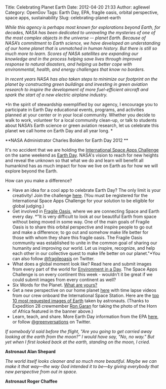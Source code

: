 Title: Celebrating Planet Earth
Date: 2012-04-20 21:33
Author: agllewel
Category: OpenGov
Tags: Earth Day, EPA, fragile oasis, orbital perspective, space apps, sustainability
Slug: celebrating-planet-earth

*While this agency is perhaps most known for explorations beyond Earth,
for decades, NASA has been dedicated to unraveling the mysteries of one
of the most complex objects in the universe -- planet Earth. Because of
NASA’s commitment to Earth science, we have developed an understanding
of our home planet that is unmatched in human history. But there is
still so much more to learn. Scores of NASA satellites are expanding our
knowledge and in the process helping save lives through improved
response to natural disasters, and helping us better cope with
environmental, health, and energy challenges that know no borders.*

*In recent years NASA has also taken steps to minimize our footprint on
the planet by constructing green buildings and investing in green
aviation research to inspire the development of more fuel-efficient
aircraft and spark the start of a new electric airplane industry.*

*In the spirit of stewardship exemplified by our agency, I encourage you
to participate in Earth Day educational events, programs, and activities
planned at your center or in your local community. Whether you decide to
walk to work, volunteer for a local community clean-up, or talk to
students about NASA’s Earth science or green aviation research, let us
celebrate this planet we call home on Earth Day and all year long. *

**NASA Administrator Charles Bolden for Earth Day 2012 **

It's no accident that we are holding the [International Space Apps
Challenge][] on the same weekend as [Earth Day][]. NASA's vision
to reach for new heights and reveal the unknown so that what we do and
learn will benefit all humankind has as much impact for how we live on
Earth as for how we will explore beyond the Earth.

How can you make a difference?

-   Have an idea for a cool app to celebrate Earth Day? The only limit
    is your creativity! Join the challenge [here][]. (You must be
    registered for the International Space Apps Challenge for your
    solution to be eligible for global judging.)
-   Get involved in [Fragile Oasis][], where we are connecting Space and
    Earth every day. *"It is very difficult to look at our beautiful
    Earth from space without being moved in some way. One of the main
    goals of Fragile Oasis is to share this orbital perspective and
    inspire people to go out and make a difference; to go out and
    somehow make life better for those with whom they share this fragile
    oasis. The Fragile Oasis community was established to unite in the
    common goal of sharing our humanity and improving our world. Let us
    inspire, recognize, and help each other in our collective quest to
    make life better on our planet."*You can also follow
    [@fragileoasis][] on Twitter.
-   What does a global moment look like? Read here and submit images
    from every part of the world for [Environment in a Day][]. The Space
    Apps Challenge is on every continent this week - wouldn't it be
    great if we could submit images from every continent as well?
-   Six Words for the Planet. [What are yours?][]
-   Get a new perspective on our home planet [here][1] with time lapse
    videos from our crew onboard the International Space Station. Here
    are the [top 10 most requested images of Earth][] taken by
    astronauts. (Thanks to Expedition 28 crewmember [Ron Garan][] for
    taking the photo of the Horn of Africa featured in the banner
    above.)
-   Learn, teach, and share. More Earth Day information from the EPA
    [here][Earth Day], or follow [@greenversations][] on Twitter.

<div>

*If somebody'd said before the flight, "Are you going to get carried
away looking at the earth from the moon?" I would have say, "No, no
way." But yet when I first looked back at the earth, standing on the
moon, I cried.*

**Astronaut Alan Shepard**

*The world itself looks cleaner and so much more beautiful. Maybe we can
make it that way—the way God intended it to be—by giving everybody that
new perspective from out in space.*

**Astronaut Roger Chaffee**

</div>

  [International Space Apps Challenge]: http://spaceappschallenge.org/
  [Earth Day]: http://www.epa.gov/earthday/
  [here]: http://spaceappschallenge.org/challenge/earth-day-space-data-planet/
  [Fragile Oasis]: http://www.fragileoasis.org/
  [@fragileoasis]: https://twitter.com/#!/fragileoasis
  [Environment in a Day]: http://blog.epa.gov/epplocations/2012/03/4-22-12-environment-in-a-day/
  [What are yours?]: http://blog.epa.gov/blog/2012/04/sixwords/
  [1]: http://eol.jsc.nasa.gov/Videos/CrewEarthObservationsVideos/
  [top 10 most requested images of Earth]: http://www.nasa.gov/topics/earth/features/astronauts_eyes.html
  [Ron Garan]: http://open.nasa.gov/blog/author/rgaran/
  [@greenversations]: https://twitter.com/#!/greenversations
